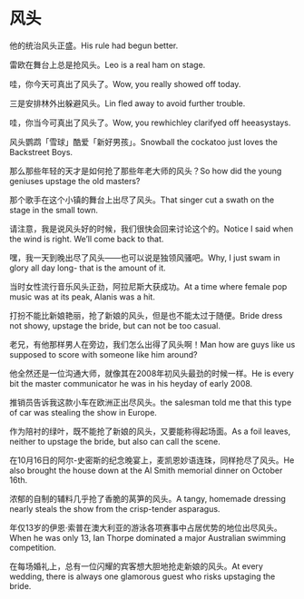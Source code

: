 # 风头

<p><span class="chinese">他的统治风头正盛。</span><span class="english">His rule had begun better.</span></p>

<p><span class="chinese">雷欧在舞台上总是抢风头。</span><span class="english">Leo is a real ham on stage.</span></p>

<p><span class="chinese">哇，你今天可真出了风头了。</span><span class="english">Wow, you really showed off today.</span></p>

<p><span class="chinese">三是安排林外出躲避风头。</span><span class="english">Lin fled away to avoid further trouble.</span></p>

<p><span class="chinese">哇，你当今可真出了风头了。</span><span class="english">Wow, you rewhichley clarifyed off heeasystays.</span></p>

<p><span class="chinese">风头鹦鹉「雪球」酷爱「新好男孩」。</span><span class="english">Snowball the cockatoo just loves the Backstreet Boys.</span></p>

<p><span class="chinese">那么那些年轻的天才是如何抢了那些年老大师的风头？</span><span class="english">So how did the young geniuses upstage the old masters?</span></p>

<p><span class="chinese">那个歌手在这个小镇的舞台上出尽了风头。</span><span class="english">That singer cut a swath on the stage in the small town.</span></p>

<p><span class="chinese">请注意，我是说风头好的时候，我们很快会回来讨论这个的。</span><span class="english">Notice I said when the wind is right. We’ll come back to that.</span></p>

<p><span class="chinese">嘿，我一天到晚出尽了风头——也可以说是独领风骚吧。</span><span class="english">Why, I just swam in glory all day long- that is the amount of it.</span></p>

<p><span class="chinese">当时女性流行音乐风头正劲，阿拉尼斯大获成功。</span><span class="english">At a time where female pop music was at its peak, Alanis was a hit.</span></p>

<p><span class="chinese">打扮不能比新娘艳丽，抢了新娘的风头，但是也不能太过于随便。</span><span class="english">Bride dress not showy, upstage the bride, but can not be too casual.</span></p>

<p><span class="chinese">老兄，有他那样男人在旁边，我们怎么出得了风头啊！</span><span class="english">Man how are guys like us supposed to score with someone like him around?</span></p>

<p><span class="chinese">他全然还是一位沟通大师，就像其在2008年初风头最劲的时候一样。</span><span class="english">He is every bit the master communicator he was in his heyday of early 2008.</span></p>

<p><span class="chinese">推销员告诉我这款小车在欧洲正出尽风头。</span><span class="english">the salesman told me that this type of car was stealing the show in Europe.</span></p>

<p><span class="chinese">作为陪衬的绿叶，既不能抢了新娘的风头，又要能称得起场面。</span><span class="english">As a foil leaves, neither to upstage the bride, but also can call the scene.</span></p>

<p><span class="chinese">在10月16日的阿尔-史密斯的纪念晚宴上，麦凯恩妙语连珠，同样抢尽了风头。</span><span class="english">He also brought the house down at the Al Smith memorial dinner on October 16th.</span></p>

<p><span class="chinese">浓郁的自制的辅料几乎抢了香脆的莴笋的风头。</span><span class="english">A tangy, homemade dressing nearly steals the show from the crisp-tender asparagus.</span></p>

<p><span class="chinese">年仅13岁的伊恩·索普在澳大利亚的游泳各项赛事中占居优势的地位出尽风头。</span><span class="english">When he was only 13, Ian Thorpe dominated a major Australian swimming competition.</span></p>

<p><span class="chinese">在每场婚礼上，总有一位闪耀的宾客想大胆地抢走新娘的风头。</span><span class="english">At every wedding, there is always one glamorous guest who risks upstaging the bride.</span></p>

